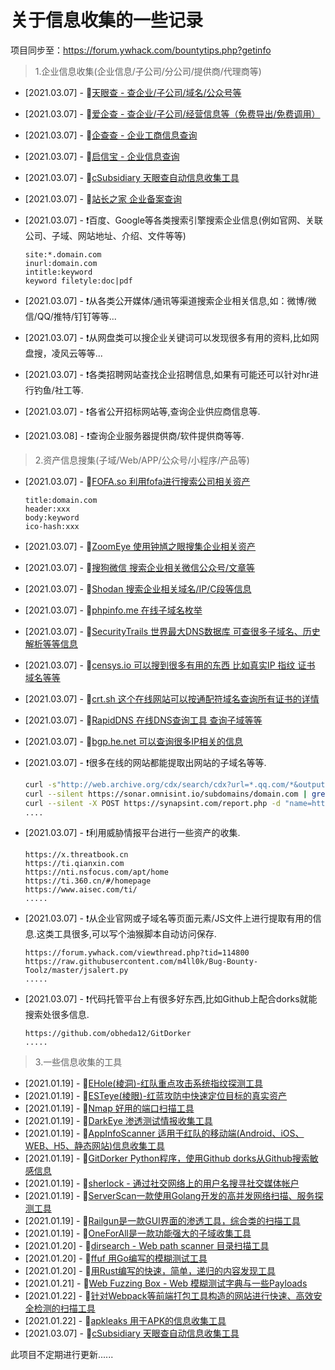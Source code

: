 # 关于信息收集的一些记录

项目同步至：https://forum.ywhack.com/bountytips.php?getinfo

> 1.企业信息收集(企业信息/子公司/分公司/提供商/代理商等)

* [2021.03.07] - 🔗[天眼查 - 查企业/子公司/域名/公众号等](https://www.tianyancha.com/)
* [2021.03.07] - 🔗[爱企查 - 查企业/子公司/经营信息等（免费导出/免费调用）](https://aiqicha.baidu.com/)
* [2021.03.07] - 🔗[企查查 - 企业工商信息查询](https://www.qcc.com/)
* [2021.03.07] - 🔗[启信宝 - 企业信息查询](https://www.qixin.com/)
* [2021.03.07] - 🔗[cSubsidiary 天眼查自动信息收集工具](https://github.com/canc3s/cSubsidiary)
* [2021.03.07] - 🔗[站长之家 企业备案查询](http://icp.chinaz.com/)
* [2021.03.07] - ❗百度、Google等各类搜索引擎搜索企业信息(例如官网、关联公司、子域、网站地址、介绍、文件等等)

    ```
    site:*.domain.com
    inurl:domain.com
    intitle:keyword
    keyword filetyle:doc|pdf
    ```

* [2021.03.07] - ❗从各类公开媒体/通讯等渠道搜索企业相关信息,如：微博/微信/QQ/推特/钉钉等等...
* [2021.03.07] - ❗从网盘类可以搜企业关键词可以发现很多有用的资料,比如网盘搜，凌风云等等...
* [2021.03.07] - ❗各类招聘网站查找企业招聘信息,如果有可能还可以针对hr进行钓鱼/社工等.
* [2021.03.07] - ❗各省公开招标网站等,查询企业供应商信息等.
* [2021.03.08] - ❗查询企业服务器提供商/软件提供商等等.

> 2.资产信息搜集(子域/Web/APP/公众号/小程序/产品等)

* [2021.03.07] - 🔗[FOFA.so 利用fofa进行搜索公司相关资产](https://fofa.so/)

    ```
    title:domain.com
    header:xxx
    body:keyword
    ico-hash:xxx
    ```

* [2021.03.07] - 🔗[ZoomEye 使用钟馗之眼搜集企业相关资产](https://www.zoomeye.org/)
* [2021.03.07] - 🔗[搜狗微信 搜索企业相关微信公众号/文章等](https://weixin.sogou.com/)
* [2021.03.07] - 🔗[Shodan 搜索企业相关域名/IP/C段等信息](https://www.shodan.io/)
* [2021.03.07] - 🔗[phpinfo.me 在线子域名枚举](https://phpinfo.me/domain/)
* [2021.03.07] - 🔗[SecurityTrails 世界最大DNS数据库 可查很多子域名、历史解析等等信息](https://securitytrails.com/)
* [2021.03.07] - 🔗[censys.io 可以搜到很多有用的东西 比如真实IP 指纹 证书 域名等等](https://censys.io/)
* [2021.03.07] - 🔗[crt.sh 这个在线网站可以按通配符域名查询所有证书的详情](https://crt.sh/)
* [2021.03.07] - 🔗[RapidDNS 在线DNS查询工具 查询子域等等](https://rapiddns.io/)
* [2021.03.07] - 🔗[bgp.he.net 可以查询很多IP相关的信息](http://bgp.he.net/)
* [2021.03.07] - ❗很多在线的网站都能提取出网站的子域名等等.

    ```bash
    curl -s"http://web.archive.org/cdx/search/cdx?url=*.qq.com/*&output=text&fl=original&collapse=urlkey"|sort| sed -e's_https*://__'-e"s//.*//"-e's/:.*//'-e's/^www.//'| sort -u
    curl --silent https://sonar.omnisint.io/subdomains/domain.com | grep -oE "[a-zA-Z0-9._-]+\.freebuf.com" | sort -u
    curl --silent -X POST https://synapsint.com/report.php -d "name=https%3A%2F%2Ffreebuf.com" | grep -oE "[a-zA-Z0-9._-]+\.freebuf.com" | sort -u
    ....

    ```

* [2021.03.07] - ❗利用威胁情报平台进行一些资产的收集.

    ```url
    https://x.threatbook.cn
    https://ti.qianxin.com
    https://nti.nsfocus.com/apt/home
    https://ti.360.cn/#/homepage
    https://www.aisec.com/ti/
    .....

    ```

* [2021.03.07] - ❗从企业官网或子域名等页面元素/JS文件上进行提取有用的信息.这类工具很多,可以写个油猴脚本自动访问保存.

    ```url
    https://forum.ywhack.com/viewthread.php?tid=114800
    https://raw.githubusercontent.com/m4ll0k/Bug-Bounty-Toolz/master/jsalert.py
    .....

    ```

* [2021.03.07] - ❗代码托管平台上有很多好东西,比如Github上配合dorks就能搜索处很多信息.

    ```url
    https://github.com/obheda12/GitDorker
    .....

    ```

> 3.一些信息收集的工具

* [2021.01.19] - 🔗[EHole(棱洞)-红队重点攻击系统指纹探测工具](https://github.com/EdgeSecurityTeam/EHole)
* [2021.01.19] - 🔗[ESTeye(棱眼)-红蓝攻防中快速定位目标的真实资产](https://forum.ywhack.com/thread-114929-1-1.html)
* [2021.01.19] - 🔗[Nmap 好用的端口扫描工具](https://nmap.org/)
* [2021.01.19] - 🔗[DarkEye 渗透测试情报收集工具](https://github.com/zsdevX/DarkEye)
* [2021.01.19] - 🔗[AppInfoScanner 适用于红队的移动端(Android、iOS、WEB、H5、静态网站)信息收集工具](https://github.com/kelvinBen/AppInfoScanner)
* [2021.01.19] - 🔗[GitDorker Python程序，使用Github dorks从Github搜索敏感信息](https://github.com/obheda12/GitDorker)
* [2021.01.19] - 🔗[sherlock - 通过社交网络上的用户名搜寻社交媒体帐户](https://github.com/sherlock-project/sherlock)
* [2021.01.19] - 🔗[ServerScan一款使用Golang开发的高并发网络扫描、服务探测工具](https://github.com/Adminisme/ServerScan)
* [2021.01.19] - 🔗[Railgun是一款GUI界面的渗透工具，综合类的扫描工具](https://github.com/lz520520/railgun)
* [2021.01.19] - 🔗[OneForAll是一款功能强大的子域收集工具](https://github.com/shmilylty/OneForAll)
* [2021.01.20] - 🔗[dirsearch - Web path scanner 目录扫描工具](https://github.com/maurosoria/dirsearch)
* [2021.01.20] - 🔗[ffuf 用Go编写的模糊测试工具](https://github.com/ffuf/ffuf)
* [2021.01.20] - 🔗[用Rust编写的快速，简单，递归的内容发现工具](https://github.com/epi052/feroxbuster)
* [2021.01.21] - 🔗[Web Fuzzing Box - Web 模糊测试字典与一些Payloads](https://github.com/gh0stkey/Web-Fuzzing-Box)
* [2021.01.22] - 🔗[针对Webpack等前端打包工具构造的网站进行快速、高效安全检测的扫描工具](https://github.com/rtcatc/Packer-Fuzzer)
* [2021.01.22] - 🔗[apkleaks 用于APK的信息收集工具](https://github.com/dwisiswant0/apkleaks)
* [2021.03.07] - 🔗[cSubsidiary 天眼查自动信息收集工具](https://github.com/canc3s/cSubsidiary)

此项目不定期进行更新......

